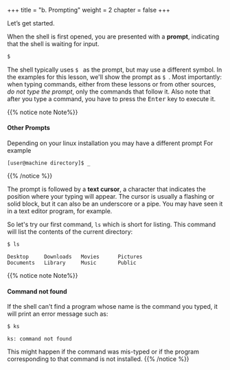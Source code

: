+++
title = "b. Prompting"
weight = 2
chapter = false
+++

Let’s get started.

When the shell is first opened, you are presented with a **prompt**, indicating that the shell is waiting for input.

```Bash
$
```

The shell typically uses `$ ` as the prompt, but may use a different symbol.
In the examples for this lesson, we'll show the prompt as `$ `.
Most importantly:
when typing commands, either from these lessons or from other sources,
*do not type the prompt*, only the commands that follow it.
Also note that after you type a command, you have to press the <kbd>Enter</kbd> key to execute it.

{{% notice note Note%}}
#### Other Prompts
Depending on your linux installation you may have a different prompt
For example

```
[user@machine directory]$ _
```
{{% /notice %}}

The prompt is followed by a **text cursor**, a character that indicates the position where your
typing will appear.
The cursor is usually a flashing or solid block, but it can also be an underscore or a pipe.
You may have seen it in a text editor program, for example.

So let's try our first command, `ls` which is short for listing.
This command will list the contents of the current directory:

```Bash
$ ls
```

~~~
Desktop     Downloads   Movies      Pictures
Documents   Library     Music       Public
~~~

{{% notice note Note%}}
#### Command not found
If the shell can't find a program whose name is the command you typed, it
will print an error message such as:

```Bash
$ ks
```

~~~
ks: command not found
~~~

This might happen if the command was mis-typed or if the program corresponding to that command
is not installed.
{{% /notice %}}
